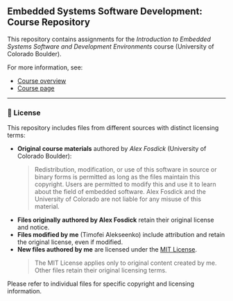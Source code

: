 ## Embedded Systems Software Development: Course Repository

This repository contains assignments for the *Introduction to Embedded Systems Software and Development Environments* course (University of Colorado Boulder).

For more information, see:

- [Course overview](https://www.cu.edu/coltt/introduction-embedded-systems-software-and-development-environments)
- [Course page](https://www.coursera.org/learn/introduction-embedded-systems)

---

### 📄 License

This repository includes files from different sources with distinct licensing terms:  
- **Original course materials** authored by *Alex Fosdick* (University of Colorado Boulder):  
  > Redistribution, modification, or use of this software in source or binary forms is permitted as long as the files maintain this copyright. Users are permitted to modify this and use it to learn about the field of embedded software. Alex Fosdick and the University of Colorado are not liable for any misuse of this material.  
- **Files originally authored by Alex Fosdick** retain their original license and notice.  
- **Files modified by me** (Timofei Alekseenko) include attribution and retain the original license, even if modified.  
- **New files authored by me** are licensed under the [MIT License](LICENSE).  
  > The MIT License applies only to original content created by me. Other files retain their original licensing terms.  

Please refer to individual files for specific copyright and licensing information.  


